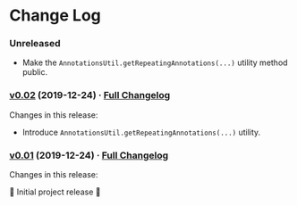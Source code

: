 # Change Log

### Unreleased

* Make the `AnnotationsUtil.getRepeatingAnnotations(...)` utility method public.

### [v0.02](https://github.com/realityforge/proton-processor-pack/tree/v0.02) (2019-12-24) · [Full Changelog](https://github.com/realityforge/proton-processor-pack/compare/v0.01...v0.02)

Changes in this release:

* Introduce `AnnotationsUtil.getRepeatingAnnotations(...)` utility.

### [v0.01](https://github.com/realityforge/proton-processor-pack/tree/v0.01) (2019-12-24) · [Full Changelog](https://github.com/realityforge/proton-processor-pack/compare/5d8d0136c796a3732c5d74715aa5e01764a9eaa9...v0.01)

Changes in this release:

‎🎉 Initial project release ‎🎉
